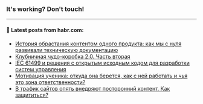 ### It's working? Don't touch!

---
<!--
#### 🛠️ Technical stack:

![C++](https://img.shields.io/badge/C++-informational?logo=c%2B%2B&style=flat&logoColor=white&color=9C033A)
![Java](https://img.shields.io/badge/Java-informational?logo=java&style=flat&logoColor=white&color=007396)
![Kotlin](https://img.shields.io/badge/Kotlin-informational?logo=Kotlin&style=flat&logoColor=white&color=0095D5)
![JS](https://img.shields.io/badge/JS-informational?logo=javaScript&style=flat&logoColor=black&color=F7Df1E) <br>
![HTML5](https://img.shields.io/badge/HTML5-informational?logo=html5&style=flat&logoColor=white&color=E34F26)
![CSS3](https://img.shields.io/badge/CSS3-informational?logo=css3&style=flat&logoColor=white&color=157286)
![Sass](https://img.shields.io/badge/Saas-informational?logo=sass&style=flat&logoColor=white&color=hotpink)
![PHP](https://img.shields.io/badge/PHP-informational?logo=php&style=flat&logoColor=white&color=777BB4) <br>
![WebPAck](https://img.shields.io/badge/WebPack-informational?logo=webPack&style=flat&logoColor=white&color=FF6F00)
![Bootstrap](https://img.shields.io/badge/Bootstrap-informational?logo=Bootstrap&style=flat&logoColor=white&color=7952B3)
![MySQL](https://img.shields.io/badge/MySQL-informational?logo=MySQL&style=flat&logoColor=white&color=00f) <br>
![NodeJS](https://img.shields.io/badge/NodeJS-informational?logo=node.js&style=flat&logoColor=white&color=43853D)
![Spring](https://img.shields.io/badge/Spring-informational?logo=Spring&style=flat&logoColor=white&color=0A9EDC)
![Angular](https://img.shields.io/badge/Vue-informational?logo=vue.js&style=flat&logoColor=white&color=red)
![Git](https://img.shields.io/badge/Git-informational?logo=git&style=flat&logoColor=white&color=darkorange)

___
-->

#### 💬 Latest posts from habr.com:

<!-- BLOG-POST-LIST:START -->
- [История обрастания контентом одного продукта: как мы с нуля развивали техническую документацию](https://habr.com/ru/post/676416/?utm_source=habrahabr&utm_medium=rss&utm_campaign=676416)
- [Клубничная чудо-коробка 2.0. Часть вторая](https://habr.com/ru/post/676386/?utm_source=habrahabr&utm_medium=rss&utm_campaign=676386)
- [IEC 61499 и решения с открытым исходным кодом для разработки систем управления](https://habr.com/ru/post/676392/?utm_source=habrahabr&utm_medium=rss&utm_campaign=676392)
- [Мотивация ученика: откуда она берется, как с ней работать и чья это зона ответственности?](https://habr.com/ru/post/675516/?utm_source=habrahabr&utm_medium=rss&utm_campaign=675516)
- [В трафик сайтов опять внедряют посторонний контент. Как защититься?](https://habr.com/ru/post/676388/?utm_source=habrahabr&utm_medium=rss&utm_campaign=676388)
<!-- BLOG-POST-LIST:END -->
